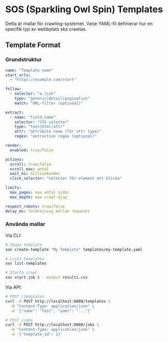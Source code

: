 # SOS (Sparkling Owl Spin) Templates

Detta är mallar för crawling-systemet. Varje YAML-fil definierar hur en specifik typ av webbplats ska crawlas.

## Template Format

### Grundstruktur
```yaml
name: "Template namn"
start_urls:
  - "https://example.com/start"

follow:
  - selector: "a.link"
    type: "generic|detail|pagination"
    match: "URL-filter (optional)"

extract:
  - name: "field_name"
    selector: "CSS selector"
    type: "text|html|attr"
    attr: "attribute name (för attr type)"
    regex: "extraction regex (optional)"

render:
  enabled: true/false

actions:
  scroll: true/false
  scroll_max: antal
  wait_ms: millisekunder
  click_selector: "selector för element att klicka"

limits:
  max_pages: max antal sidor
  max_depth: max crawl-djup

respect_robots: true/false
delay_ms: fördröjning mellan requests
```

### Använda mallar

Via CLI:
```bash
# Skapa template
sos create-template "My Template" templates/my-template.yaml

# Lista templates  
sos list-templates

# Starta crawl
sos start-job 1 --output results.csv
```

Via API:
```bash
# POST /templates
curl -X POST http://localhost:8080/templates \
  -H "Content-Type: application/json" \
  -d '{"name": "Test", "yaml": "..."}'

# POST /jobs
curl -X POST http://localhost:8080/jobs \
  -H "Content-Type: application/json" \
  -d '{"template_id": 1}'
```
